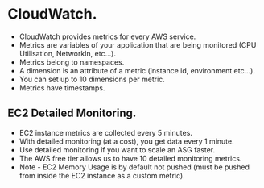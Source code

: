 # **CloudWatch.**

* CloudWatch provides metrics for every AWS service.
* Metrics are variables of your application that are being monitored (CPU Utilisation, NetworkIn, etc...).
* Metrics belong to namespaces.
* A dimension is an attribute of a metric (instance id, environment etc...).
* You can set up to 10 dimensions per metric.
* Metrics have timestamps.

## **EC2 Detailed Monitoring.**

* EC2 instance metrics are collected every 5 minutes.
* With detailed monitoring (at a cost), you get data every 1 minute.
* Use detailed monitoring if you want to scale an ASG faster.
* The AWS free tier allows us to have 10 detailed monitoring metrics.
* Note - EC2 Memory Usage is by default not pushed (must be pushed from inside the EC2 instance as a custom metric).